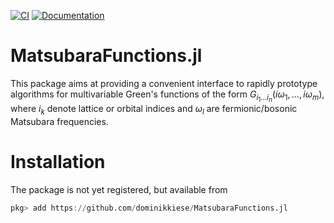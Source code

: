 [![CI](https://github.com/dominikkiese/MatsubaraFunctions.jl/actions/workflows/CI.yml/badge.svg?branch=main)](https://github.com/dominikkiese/MatsubaraFunctions.jl/actions/workflows/CI.yml)
[![Documentation](https://github.com/dominikkiese/MatsubaraFunctions.jl/actions/workflows/Documentation.yml/badge.svg)](https://dominikkiese.github.io/MatsubaraFunctions.jl/dev/)

# MatsubaraFunctions.jl

This package aims at providing a convenient interface to rapidly prototype algorithms for multivariable Green's functions of the form $G_{i_1 ... i_n}(i\omega_1, ..., i\omega_m)$,
where $i_k$ denote lattice or orbital indices and $\omega_l$ are fermionic/bosonic Matsubara frequencies.

# Installation

The package is not yet registered, but available from

```julia
pkg> add https://github.com/dominikkiese/MatsubaraFunctions.jl
```
